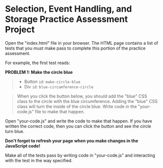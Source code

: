 # Selection, Event Handling, and Storage Practice Assessment Project

Open the "index.html" file in your browser. The HTML page contains a list of
tests that you must make pass to complete this portion of the practice
assessment.

For example, the first test reads:

**PROBLEM 1: Make the circle blue**

> - Button `id`: `make-circle-blue`
> - Div `id`: `blue-circumference-circle`

> When you click the button below, you should add the "blue" CSS class to the
> circle with the blue circumference. Adding the "blue" CSS class will turn the
> inside of the circle blue. Write code in the "your-code.js" file to make that
> happen.

Open "your-code.js" and write the code to make that happen. If you have written
the correct code, then you can click the button and see the circle turn blue.

**Don't forget to refresh your page when you make changes in the JavaScript
code!**

Make all of the tests pass by writing code in "your-code.js" and interacting
with the test in the way specified.
